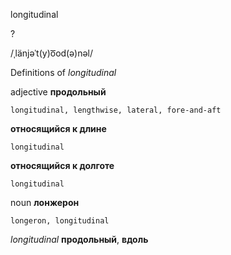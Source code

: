longitudinal

?

/ˌlänjəˈt(y)o͞od(ə)nəl/

Definitions of _longitudinal_

adjective
**продольный**

    longitudinal, lengthwise, lateral, fore-and-aft
**относящийся к длине**

    longitudinal
**относящийся к долготе**

    longitudinal

noun
**лонжерон**

    longeron, longitudinal

_longitudinal_
**продольный**, **вдоль**